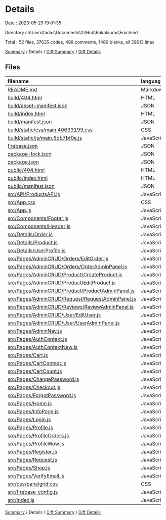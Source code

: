 # Details

Date : 2023-05-29 19:01:35

Directory c:\\Users\\tadas\\Documents\\GitHub\\Bakalauras\\Frontend

Total : 52 files,  37635 codes, 489 comments, 1489 blanks, all 39613 lines

[Summary](results.md) / Details / [Diff Summary](diff.md) / [Diff Details](diff-details.md)

## Files
| filename | language | code | comment | blank | total |
| :--- | :--- | ---: | ---: | ---: | ---: |
| [README.md](/README.md) | Markdown | 1 | 0 | 2 | 3 |
| [build/404.html](/build/404.html) | HTML | 32 | 0 | 2 | 34 |
| [build/asset-manifest.json](/build/asset-manifest.json) | JSON | 13 | 0 | 0 | 13 |
| [build/index.html](/build/index.html) | HTML | 1 | 0 | 0 | 1 |
| [build/manifest.json](/build/manifest.json) | JSON | 25 | 0 | 1 | 26 |
| [build/static/css/main.40633199.css](/build/static/css/main.40633199.css) | CSS | 1 | 1 | 0 | 2 |
| [build/static/js/main.5db7bf0e.js](/build/static/js/main.5db7bf0e.js) | JavaScript | 1 | 2 | 0 | 3 |
| [firebase.json](/firebase.json) | JSON | 7 | 16 | 0 | 23 |
| [package-lock.json](/package-lock.json) | JSON | 32,297 | 0 | 1 | 32,298 |
| [package.json](/package.json) | JSON | 50 | 0 | 1 | 51 |
| [public/404.html](/public/404.html) | HTML | 32 | 0 | 2 | 34 |
| [public/index.html](/public/index.html) | HTML | 20 | 23 | 1 | 44 |
| [public/manifest.json](/public/manifest.json) | JSON | 25 | 0 | 1 | 26 |
| [src/API/ProductsAPI.js](/src/API/ProductsAPI.js) | JavaScript | 19 | 4 | 5 | 28 |
| [src/App.css](/src/App.css) | CSS | 528 | 26 | 174 | 728 |
| [src/App.js](/src/App.js) | JavaScript | 331 | 36 | 107 | 474 |
| [src/Components/Footer.js](/src/Components/Footer.js) | JavaScript | 0 | 0 | 1 | 1 |
| [src/Components/Header.js](/src/Components/Header.js) | JavaScript | 4 | 0 | 3 | 7 |
| [src/Details/Order.js](/src/Details/Order.js) | JavaScript | 4 | 0 | 1 | 5 |
| [src/Details/Product.js](/src/Details/Product.js) | JavaScript | 362 | 44 | 107 | 513 |
| [src/Details/UserProfile.js](/src/Details/UserProfile.js) | JavaScript | 4 | 0 | 1 | 5 |
| [src/Pages/AdminCRUD/Orders/EditOrder.js](/src/Pages/AdminCRUD/Orders/EditOrder.js) | JavaScript | 275 | 14 | 86 | 375 |
| [src/Pages/AdminCRUD/Orders/OrderAdminPanel.js](/src/Pages/AdminCRUD/Orders/OrderAdminPanel.js) | JavaScript | 305 | 22 | 71 | 398 |
| [src/Pages/AdminCRUD/Product/CreateProduct.js](/src/Pages/AdminCRUD/Product/CreateProduct.js) | JavaScript | 346 | 35 | 105 | 486 |
| [src/Pages/AdminCRUD/Product/EditProduct.js](/src/Pages/AdminCRUD/Product/EditProduct.js) | JavaScript | 347 | 32 | 96 | 475 |
| [src/Pages/AdminCRUD/Product/ProductAdminPanel.js](/src/Pages/AdminCRUD/Product/ProductAdminPanel.js) | JavaScript | 188 | 19 | 40 | 247 |
| [src/Pages/AdminCRUD/Request/RequestAdminPanel.js](/src/Pages/AdminCRUD/Request/RequestAdminPanel.js) | JavaScript | 179 | 15 | 39 | 233 |
| [src/Pages/AdminCRUD/Reviews/ReviewAdminPanel.js](/src/Pages/AdminCRUD/Reviews/ReviewAdminPanel.js) | JavaScript | 176 | 13 | 41 | 230 |
| [src/Pages/AdminCRUD/User/EditUser.js](/src/Pages/AdminCRUD/User/EditUser.js) | JavaScript | 121 | 14 | 41 | 176 |
| [src/Pages/AdminCRUD/User/UserAdminPanel.js](/src/Pages/AdminCRUD/User/UserAdminPanel.js) | JavaScript | 162 | 16 | 50 | 228 |
| [src/Pages/AdminNav.js](/src/Pages/AdminNav.js) | JavaScript | 24 | 2 | 5 | 31 |
| [src/Pages/AuthContext.js](/src/Pages/AuthContext.js) | JavaScript | 12 | 0 | 3 | 15 |
| [src/Pages/AuthContextNew.js](/src/Pages/AuthContextNew.js) | JavaScript | 5 | 1 | 1 | 7 |
| [src/Pages/Cart.js](/src/Pages/Cart.js) | JavaScript | 247 | 36 | 91 | 374 |
| [src/Pages/CartContext.js](/src/Pages/CartContext.js) | JavaScript | 5 | 1 | 2 | 8 |
| [src/Pages/CartCount.js](/src/Pages/CartCount.js) | JavaScript | 7 | 0 | 2 | 9 |
| [src/Pages/ChangePassword.js](/src/Pages/ChangePassword.js) | JavaScript | 81 | 3 | 16 | 100 |
| [src/Pages/Checkout.js](/src/Pages/Checkout.js) | JavaScript | 287 | 36 | 105 | 428 |
| [src/Pages/ForgotPassword.js](/src/Pages/ForgotPassword.js) | JavaScript | 59 | 3 | 10 | 72 |
| [src/Pages/Home.js](/src/Pages/Home.js) | JavaScript | 14 | 0 | 4 | 18 |
| [src/Pages/InfoPage.js](/src/Pages/InfoPage.js) | JavaScript | 66 | 0 | 18 | 84 |
| [src/Pages/Login.js](/src/Pages/Login.js) | JavaScript | 93 | 11 | 20 | 124 |
| [src/Pages/Profile.js](/src/Pages/Profile.js) | JavaScript | 55 | 1 | 22 | 78 |
| [src/Pages/ProfileOrders.js](/src/Pages/ProfileOrders.js) | JavaScript | 274 | 16 | 75 | 365 |
| [src/Pages/ProfileWow.js](/src/Pages/ProfileWow.js) | JavaScript | 17 | 0 | 3 | 20 |
| [src/Pages/Register.js](/src/Pages/Register.js) | JavaScript | 110 | 7 | 16 | 133 |
| [src/Pages/Request.js](/src/Pages/Request.js) | JavaScript | 244 | 20 | 69 | 333 |
| [src/Pages/Shop.js](/src/Pages/Shop.js) | JavaScript | 87 | 15 | 28 | 130 |
| [src/Pages/VerifyEmail.js](/src/Pages/VerifyEmail.js) | JavaScript | 63 | 1 | 9 | 73 |
| [src/css/panelgrid.css](/src/css/panelgrid.css) | CSS | 3 | 0 | 0 | 3 |
| [src/firebase_config.js](/src/firebase_config.js) | JavaScript | 17 | 4 | 8 | 29 |
| [src/index.js](/src/index.js) | JavaScript | 9 | 0 | 3 | 12 |

[Summary](results.md) / Details / [Diff Summary](diff.md) / [Diff Details](diff-details.md)